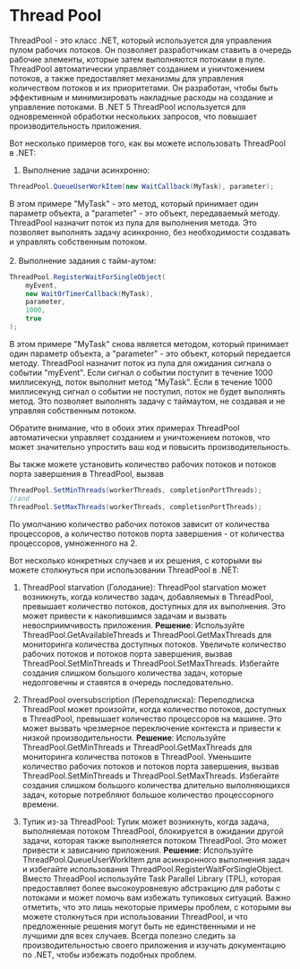 # Thread Pool
ThreadPool - это класс .NET, который используется для управления пулом рабочих потоков. Он позволяет разработчикам ставить в очередь рабочие элементы, которые затем выполняются потоками в пуле. ThreadPool автоматически управляет созданием и уничтожением потоков, а также предоставляет механизмы для управления количеством потоков и их приоритетами. Он разработан, чтобы быть эффективным и минимизировать накладные расходы на создание и управление потоками. В .NET 5 ThreadPool используется для одновременной обработки нескольких запросов, что повышает производительность приложения.

Вот несколько примеров того, как вы можете использовать ThreadPool в .NET:
1. Выполнение задачи асинхронно:
```cs
ThreadPool.QueueUserWorkItem(new WaitCallback(MyTask), parameter);
```
В этом примере "MyTask" - это метод, который принимает один параметр объекта, а "parameter" - это объект, передаваемый методу. ThreadPool назначит поток из пула для выполнения метода. Это позволяет выполнять задачу асинхронно, без необходимости создавать и управлять собственным потоком.<br><br>
2. Выполнение задания с тайм-аутом:
```cs
ThreadPool.RegisterWaitForSingleObject(
    myEvent, 
    new WaitOrTimerCallback(MyTask), 
    parameter, 
    1000, 
    true
);
```
В этом примере "MyTask" снова является методом, который принимает один параметр объекта, а "parameter" - это объект, который передается методу. ThreadPool назначит поток из пула для ожидания сигнала о событии "myEvent". Если сигнал о событии поступит в течение 1000 миллисекунд, поток выполнит метод "MyTask". Если в течение 1000 миллисекунд сигнал о событии не поступил, поток не будет выполнять метод. Это позволяет выполнять задачу с таймаутом, не создавая и не управляя собственным потоком.

Обратите внимание, что в обоих этих примерах ThreadPool автоматически управляет созданием и уничтожением потоков, что может значительно упростить ваш код и повысить производительность.

Вы также можете установить количество рабочих потоков и потоков порта завершения в ThreadPool, вызвав 
```cs
ThreadPool.SetMinThreads(workerThreads, completionPortThreads);
//and
ThreadPool.SetMaxThreads(workerThreads, completionPortThreads);
```
По умолчанию количество рабочих потоков зависит от количества процессоров, а количество потоков порта завершения - от количества процессоров, умноженного на 2.

Вот несколько конкретных случаев и их решения, с которыми вы можете столкнуться при использовании ThreadPool в .NET:

1. ThreadPool starvation (Голодание):
ThreadPool starvation может возникнуть, когда количество задач, добавляемых в ThreadPool, превышает количество потоков, доступных для их выполнения. Это может привести к накопившимся задачам и вызвать невосприимчивость приложения.
**Решение**:
Используйте ThreadPool.GetAvailableThreads и ThreadPool.GetMaxThreads для мониторинга количества доступных потоков.
Увеличьте количество рабочих потоков и потоков порта завершения, вызвав ThreadPool.SetMinThreads и ThreadPool.SetMaxThreads.
Избегайте создания слишком большого количества задач, которые недолговечны и ставятся в очередь последовательно.

2. ThreadPool oversubscription (Переподписка):
Переподписка ThreadPool может произойти, когда количество потоков, доступных в ThreadPool, превышает количество процессоров на машине. Это может вызвать чрезмерное переключение контекста и привести к низкой производительности.
**Решение**:
Используйте ThreadPool.GetMinThreads и ThreadPool.GetMaxThreads для мониторинга количества потоков в ThreadPool.
Уменьшите количество рабочих потоков и потоков порта завершения, вызвав ThreadPool.SetMinThreads и ThreadPool.SetMaxThreads.
Избегайте создания слишком большого количества длительно выполняющихся задач, которые потребляют большое количество процессорного времени.

3. Тупик из-за ThreadPool:
Тупик может возникнуть, когда задача, выполняемая потоком ThreadPool, блокируется в ожидании другой задачи, которая также выполняется потоком ThreadPool. Это может привести к зависанию приложения.
**Решение**:
Используйте ThreadPool.QueueUserWorkItem для асинхронного выполнения задач и избегайте использования ThreadPool.RegisterWaitForSingleObject.
Вместо ThreadPool используйте Task Parallel Library (TPL), которая предоставляет более высокоуровневую абстракцию для работы с потоками и может помочь вам избежать тупиковых ситуаций.
Важно отметить, что это лишь некоторые примеры проблем, с которыми вы можете столкнуться при использовании ThreadPool, и что предложенные решения могут быть не единственными и не лучшими для всех случаев. Всегда полезно следить за производительностью своего приложения и изучать документацию по .NET, чтобы избежать подобных проблем.
